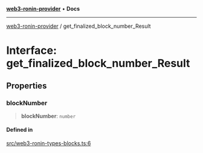 [**web3-ronin-provider**](../README.md) • **Docs**

***

[web3-ronin-provider](../globals.md) / get\_finalized\_block\_number\_Result

# Interface: get\_finalized\_block\_number\_Result

## Properties

### blockNumber

> **blockNumber**: `number`

#### Defined in

[src/web3-ronin-types-blocks.ts:6](https://github.com/chuacw/web3-ronin-provider/blob/a0101c455e71e221c1f508afff12749e77bf1fd8/src/web3-ronin-types-blocks.ts#L6)

